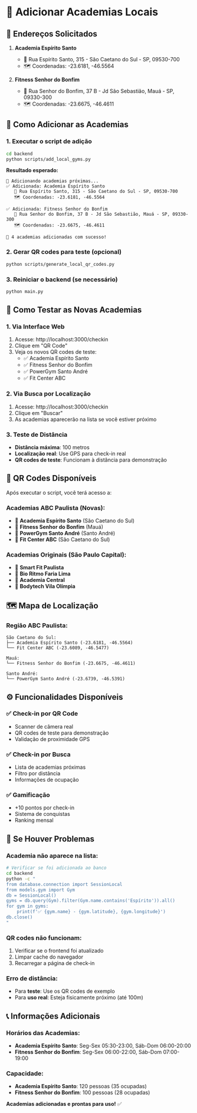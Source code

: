 # 🏢 Adicionar Academias Locais

## 📍 Endereços Solicitados

1. **Academia Espírito Santo**
   - 📍 Rua Espírito Santo, 315 - São Caetano do Sul - SP, 09530-700
   - 🗺️ Coordenadas: -23.6181, -46.5564

2. **Fitness Senhor do Bonfim**  
   - 📍 Rua Senhor do Bonfim, 37 B - Jd São Sebastião, Mauá - SP, 09330-300
   - 🗺️ Coordenadas: -23.6675, -46.4611

## 🚀 Como Adicionar as Academias

### 1. Executar o script de adição
```bash
cd backend
python scripts/add_local_gyms.py
```

**Resultado esperado:**
```
🏢 Adicionando academias próximas...
✅ Adicionada: Academia Espírito Santo
   📍 Rua Espírito Santo, 315 - São Caetano do Sul - SP, 09530-700
   🗺️ Coordenadas: -23.6181, -46.5564

✅ Adicionada: Fitness Senhor do Bonfim
   📍 Rua Senhor do Bonfim, 37 B - Jd São Sebastião, Mauá - SP, 09330-300
   🗺️ Coordenadas: -23.6675, -46.4611

🎉 4 academias adicionadas com sucesso!
```

### 2. Gerar QR codes para teste (opcional)
```bash
python scripts/generate_local_qr_codes.py
```

### 3. Reiniciar o backend (se necessário)
```bash
python main.py
```

## 🧪 Como Testar as Novas Academias

### 1. Via Interface Web
1. Acesse: http://localhost:3000/checkin
2. Clique em "QR Code"
3. Veja os novos QR codes de teste:
   - ✅ Academia Espírito Santo
   - ✅ Fitness Senhor do Bonfim
   - ✅ PowerGym Santo André
   - ✅ Fit Center ABC

### 2. Via Busca por Localização
1. Acesse: http://localhost:3000/checkin  
2. Clique em "Buscar"
3. As academias aparecerão na lista se você estiver próximo

### 3. Teste de Distância
- **Distância máxima**: 100 metros
- **Localização real**: Use GPS para check-in real
- **QR codes de teste**: Funcionam à distância para demonstração

## 📱 QR Codes Disponíveis

Após executar o script, você terá acesso a:

### Academias ABC Paulista (Novas):
- 🏢 **Academia Espírito Santo** (São Caetano do Sul)
- 🏢 **Fitness Senhor do Bonfim** (Mauá)  
- 🏢 **PowerGym Santo André** (Santo André)
- 🏢 **Fit Center ABC** (São Caetano do Sul)

### Academias Originais (São Paulo Capital):
- 🏢 **Smart Fit Paulista**
- 🏢 **Bio Ritmo Faria Lima**
- 🏢 **Academia Central**
- 🏢 **Bodytech Vila Olímpia**

## 🗺️ Mapa de Localização

### Região ABC Paulista:
```
São Caetano do Sul:
├── Academia Espírito Santo (-23.6181, -46.5564)
└── Fit Center ABC (-23.6089, -46.5477)

Mauá:
└── Fitness Senhor do Bonfim (-23.6675, -46.4611)

Santo André:
└── PowerGym Santo André (-23.6739, -46.5391)
```

## ⚙️ Funcionalidades Disponíveis

### ✅ Check-in por QR Code
- Scanner de câmera real
- QR codes de teste para demonstração
- Validação de proximidade GPS

### ✅ Check-in por Busca
- Lista de academias próximas
- Filtro por distância
- Informações de ocupação

### ✅ Gamificação
- +10 pontos por check-in
- Sistema de conquistas
- Ranking mensal

## 🔧 Se Houver Problemas

### Academia não aparece na lista:
```bash
# Verificar se foi adicionada ao banco
cd backend
python -c "
from database.connection import SessionLocal
from models.gym import Gym
db = SessionLocal()
gyms = db.query(Gym).filter(Gym.name.contains('Espírito')).all()
for gym in gyms:
    print(f'✅ {gym.name} - {gym.latitude}, {gym.longitude}')
db.close()
"
```

### QR codes não funcionam:
1. Verificar se o frontend foi atualizado
2. Limpar cache do navegador
3. Recarregar a página de check-in

### Erro de distância:
- Para **teste**: Use os QR codes de exemplo
- Para **uso real**: Esteja fisicamente próximo (até 100m)

## 📞 Informações Adicionais

### Horários das Academias:
- **Academia Espírito Santo**: Seg-Sex 05:30-23:00, Sáb-Dom 06:00-20:00
- **Fitness Senhor do Bonfim**: Seg-Sex 06:00-22:00, Sáb-Dom 07:00-19:00

### Capacidade:
- **Academia Espírito Santo**: 120 pessoas (35 ocupadas)
- **Fitness Senhor do Bonfim**: 100 pessoas (28 ocupadas)

**Academias adicionadas e prontas para uso!** ✅
